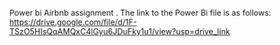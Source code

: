 Power bi Airbnb assignment .
The link to the Power Bi file is as follows:
https://drive.google.com/file/d/1F-TSzO5HIsQqAMQxC4lGyu6JDuFky1u1/view?usp=drive_link
